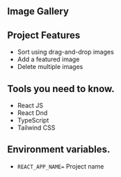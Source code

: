 ## Image Gallery

## Project Features

- Sort using drag-and-drop images
- Add a featured image
- Delete multiple images

## Tools you need to know.

- React JS
- React Dnd
- TypeScript
- Tailwind CSS

## Environment variables.

- `REACT_APP_NAME=` Project name
